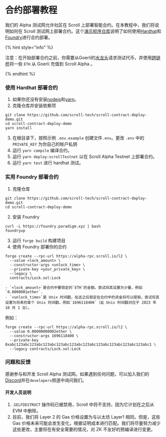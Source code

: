 # 合约部署教程

我们的 Alpha 测试网允许社区在 Scroll 上部署智能合约。在本教程中，我们将说明如何在 Scroll 测试网上部署合约。这个[演示程序仓库](https://github.com/scroll-tech/scroll-contract-deploy-demo)说明了如何使用[Hardhat](https://hardhat.org/)和[Foundry](https://github.com/foundry-rs/foundry)进行合约部署。

{% hint style="info" %}

注意：在开始部署合约之前，你需要从Goerli的[水龙头](../user_guide/faucet.md)请求测试代币，并使用[跨链桥](https://scroll.io/alpha/bridge)将一些 `ETH` 从 Goerli 充值到 Scroll Alpha 。

{% endhint %}

### 使用 Hardhat 部署合约

1. 如果你还没有安装[nodejs](https://nodejs.org/en/download/)和[yarn](https://classic.yarnpkg.com/lang/en/docs/install)。
2. 克隆仓库并安装依赖项
```
git clone https://github.com/scroll-tech/scroll-contract-deploy-demo.git
cd scroll-contract-deploy-demo
yarn install
```
3. 在根目录下，按照示例 `.env.example` 创建文件`.env`。更改 `.env` 中的 `PRIVATE_KEY` 为你自己的帐户私钥
4. 运行 `yarn compile` 编译合约。
5. 运行 `yarn deploy:scrollTestnet` 以在 Scroll Alpha Testnet 上部署合约。
6. 运行 `yarn test` 进行 hardhat 测试。



### 实用 Foundry 部署合约
1. 克隆仓库
```
git clone https://github.com/scroll-tech/scroll-contract-deploy-demo.git
cd scroll-contract-deploy-demo
```
2.  安装 Foundry
```
curl -L https://foundry.paradigm.xyz | bash
foundryup
```
3. 运行 `forge build` 构建项目
4. 使用 Foundry 部署你的合约
```
forge create --rpc-url https://alpha-rpc.scroll.io/l2 \
  --value <lock_amount> \
  --constructor-args <unlock_time> \
  --private-key <your_private_key> \
  --legacy \
  contracts/Lock.sol:Lock
```
	- `<lock_amount>`是合约中要锁定的`ETH`的金额。尝试将其设置为少量，例如`0.0000001ether`.
	- `<unlock_time>`是 Unix 时间戳，在这之后锁定在合约中的资金将可以提取。尝试将其设置为将来的某个 Unix 时间戳，例如`1696118400`（此 Unix 时间戳对应于 2023 年 10 月 1 日）。

例如：

```
forge create --rpc-url https://alpha-rpc.scroll.io/l2 \
  --value 0.00000000002ether \
  --constructor-args 1696118400 \
  --private-key 0xabc123abc123abc123abc123abc123abc123abc123abc123abc123abc123abc1 \
  --legacy contracts/Lock.sol:Lock
```

### 问题和反馈

感谢参与和开发 Scroll Alpha 测试网。如果遇到任何问题，可以加入我们的[Discord](https://discord.com/invite/s84eJSdFhn)并在`developers`频道中询问我们。

#### 开发人员说明
1. .`SELFDESTRUCT` 操作码已被禁用，Scroll 中将不支持，因为它计划在之后从 EVM 中删除。
2. 目前，我们将 Layer 2 的 Gas 价格设置为与以太坊 Layer1 相同。但是，这些 Gas 价格未来可能会发生变化，根据证明成本进行匹配。我们将尽量努力减少这些更改，主要将在有安全需要的情况，对 ZK 不友好的预编译进行变更。